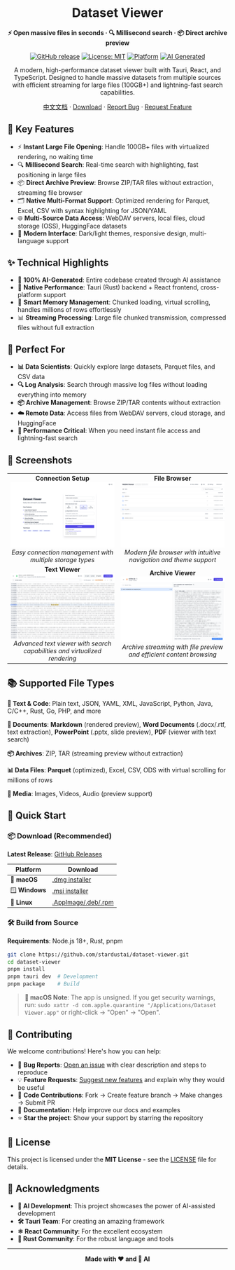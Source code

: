 <div align="center">

# Dataset Viewer

**⚡ Open massive files in seconds · 🔍 Millisecond search · 📦 Direct archive preview**

[![GitHub release](https://img.shields.io/github/release/stardustai/dataset-viewer.svg)](https://github.com/stardustai/dataset-viewer/releases/latest) [![License: MIT](https://img.shields.io/badge/License-MIT-yellow.svg)](https://opensource.org/licenses/MIT) [![Platform](https://img.shields.io/badge/platform-Windows%20%7C%20macOS%20%7C%20Linux-lightgrey)](https://github.com/stardustai/dataset-viewer/releases) [![AI Generated](https://img.shields.io/badge/100%25-AI%20Generated-blue)](https://github.com/stardustai/dataset-viewer)

A modern, high-performance dataset viewer built with Tauri, React, and TypeScript. Designed to handle massive datasets from multiple sources with efficient streaming for large files (100GB+) and lightning-fast search capabilities.

[中文文档](README_zh.md) · [Download](https://github.com/stardustai/dataset-viewer/releases/latest) · [Report Bug](https://github.com/stardustai/dataset-viewer/issues) · [Request Feature](https://github.com/stardustai/dataset-viewer/issues)

</div>



## 🚀 Key Features

- ⚡ **Instant Large File Opening**: Handle 100GB+ files with virtualized rendering, no waiting time
- 🔍 **Millisecond Search**: Real-time search with highlighting, fast positioning in large files
- 📦 **Direct Archive Preview**: Browse ZIP/TAR files without extraction, streaming file browser
- 🗂️ **Native Multi-Format Support**: Optimized rendering for Parquet, Excel, CSV with syntax highlighting for JSON/YAML
- 🌐 **Multi-Source Data Access**: WebDAV servers, local files, cloud storage (OSS), HuggingFace datasets
- 🎨 **Modern Interface**: Dark/light themes, responsive design, multi-language support

## ✨ Technical Highlights

- 🤖 **100% AI-Generated**: Entire codebase created through AI assistance
- 🚀 **Native Performance**: Tauri (Rust) backend + React frontend, cross-platform support
- 🧠 **Smart Memory Management**: Chunked loading, virtual scrolling, handles millions of rows effortlessly
- 📊 **Streaming Processing**: Large file chunked transmission, compressed files without full extraction

## 🎯 Perfect For

- **📊 Data Scientists**: Quickly explore large datasets, Parquet files, and CSV data
- **🔍 Log Analysis**: Search through massive log files without loading everything into memory
- **📦 Archive Management**: Browse ZIP/TAR contents without extraction
- **☁️ Remote Data**: Access files from WebDAV servers, cloud storage, and HuggingFace
- **🚀 Performance Critical**: When you need instant file access and lightning-fast search

## 📸 Screenshots

<div align="center">
<table width="100%">
  <tr>
    <td align="center" width="50%">
      <b>Connection Setup</b><br>
      <img src="screenshots/connect.png" alt="Connection Setup" style="max-width:100%;">
      <br><em>Easy connection management with multiple storage types</em>
    </td>
    <td align="center" width="50%">
      <b>File Browser</b><br>
      <img src="screenshots/home.png" alt="File Browser" style="max-width:100%;">
      <br><em>Modern file browser with intuitive navigation and theme support</em>
    </td>
  </tr>
  <tr>
    <td align="center" width="50%">
      <b>Text Viewer</b><br>
      <img src="screenshots/text.png" alt="Text Viewer" style="max-width:100%;">
      <br><em>Advanced text viewer with search capabilities and virtualized rendering</em>
    </td>
    <td align="center" width="50%">
      <b>Archive Viewer</b><br>
      <img src="screenshots/archive.png" alt="Archive Viewer" style="max-width:100%;">
      <br><em>Archive streaming with file preview and efficient content browsing</em>
    </td>
  </tr>
</table>
</div>

## 📚 Supported File Types

**📄 Text & Code**: Plain text, JSON, YAML, XML, JavaScript, Python, Java, C/C++, Rust, Go, PHP, and more

**📝 Documents**: **Markdown** (rendered preview), **Word Documents** (.docx/.rtf, text extraction), **PowerPoint** (.pptx, slide preview), **PDF** (viewer with text search)

**📦 Archives**: ZIP, TAR (streaming preview without extraction)

**📊 Data Files**: **Parquet** (optimized), Excel, CSV, ODS with virtual scrolling for millions of rows

**📱 Media**: Images, Videos, Audio (preview support)

## 🚀 Quick Start

### 📦 Download (Recommended)

**Latest Release**: [GitHub Releases](https://github.com/stardustai/dataset-viewer/releases)

| Platform | Download |
|----------|----------|
| 🍎 **macOS** | [.dmg installer](https://github.com/stardustai/dataset-viewer/releases/latest) |
| 🪟 **Windows** | [.msi installer](https://github.com/stardustai/dataset-viewer/releases/latest) |
| 🐧 **Linux** | [.AppImage/.deb/.rpm](https://github.com/stardustai/dataset-viewer/releases/latest) |

### 🛠️ Build from Source

**Requirements**: Node.js 18+, Rust, pnpm

```bash
git clone https://github.com/stardustai/dataset-viewer.git
cd dataset-viewer
pnpm install
pnpm tauri dev  # Development
pnpm package    # Build
```


> **📱 macOS Note**: The app is unsigned. If you get security warnings, run: `sudo xattr -d com.apple.quarantine "/Applications/Dataset Viewer.app"` or right-click → "Open" → "Open".



## 🤝 Contributing

We welcome contributions! Here's how you can help:

- 🐛 **Bug Reports**: [Open an issue](https://github.com/stardustai/dataset-viewer/issues) with clear description and steps to reproduce
- 💡 **Feature Requests**: [Suggest new features](https://github.com/stardustai/dataset-viewer/issues) and explain why they would be useful
- 🔧 **Code Contributions**: Fork → Create feature branch → Make changes → Submit PR
- 📖 **Documentation**: Help improve our docs and examples
- ⭐ **Star the project**: Show your support by starring the repository



## 📄 License

This project is licensed under the **MIT License** - see the [LICENSE](LICENSE) file for details.

## 🙏 Acknowledgments

- **🤖 AI Development**: This project showcases the power of AI-assisted development
- **🛠 Tauri Team**: For creating an amazing framework
- **⚛️ React Community**: For the excellent ecosystem
- **🦀 Rust Community**: For the robust language and tools

---

<div align="center">

**Made with ❤️ and 🤖 AI**

</div>
